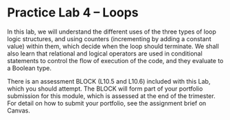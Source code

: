 # Practice Lab 4 – Loops 

In this lab, we will understand the different uses of the three types of loop logic structures, and using counters (incrementing by adding a constant value) within them, which decide when the loop should terminate. We shall also learn that relational and logical operators are used in conditional statements to control the flow of execution of the code, and they evaluate to a Boolean type.

There is an assessment BLOCK (L10.5 and L10.6) included with this Lab, which you should attempt. The BLOCK will form part of your portfolio submission for this module, which is assessed at the end of the trimester. For detail on how to submit your portfolio, see the assignment brief on Canvas.
